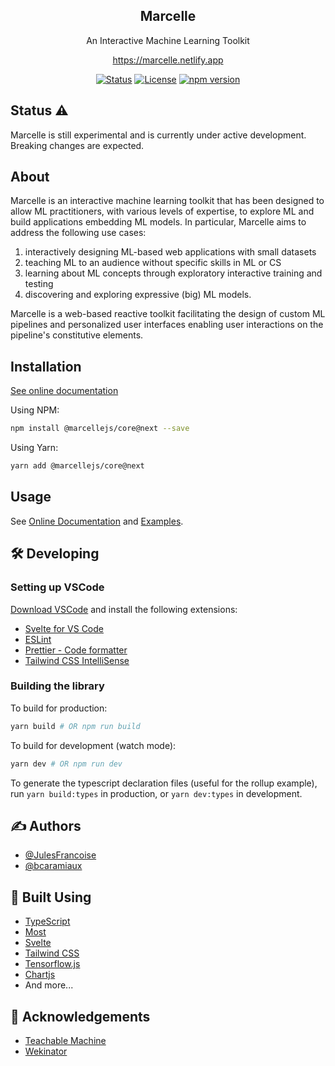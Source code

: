 <h2 align="center">Marcelle</h2>

<p align="center">An Interactive Machine Learning Toolkit</p>
<p align="center"><a href="https://marcelle.netlify.app" target="_blank">https://marcelle.netlify.app</a></p>
<div align="center">

[![Status](https://img.shields.io/badge/status-active-success.svg)]()
[![License](https://img.shields.io/badge/license-MIT-blue.svg)](/LICENSE)
[![npm version](https://img.shields.io/npm/v/@marcellejs/core/next)]()

</div>

## Status ⚠️

Marcelle is still experimental and is currently under active development. Breaking changes are expected.

## About

Marcelle is an interactive machine learning toolkit that has been designed to allow ML practitioners, with various levels of expertise, to explore ML and build applications embedding ML models. In particular, Marcelle aims to address the following use cases:

1. interactively designing ML-based web applications with small datasets
2. teaching ML to an audience without specific skills in ML or CS
3. learning about ML concepts through exploratory interactive training and testing
4. discovering and exploring expressive (big) ML models.

Marcelle is a web-based reactive toolkit facilitating the design of custom ML pipelines and personalized user interfaces enabling user interactions on the pipeline's constitutive elements.

## Installation

[See online documentation](https://marcelle.netlify.app/installation.html)

Using NPM:

```bash
npm install @marcellejs/core@next --save
```

Using Yarn:

```bash
yarn add @marcellejs/core@next
```

## Usage

See [Online Documentation](https://marcelle.netlify.app) and [Examples](https://glitch.com/@marcelle.crew/marcelle-examples).

## 🛠 Developing

### Setting up VSCode

[Download VSCode](https://code.visualstudio.com/) and install the following extensions:

- [Svelte for VS Code](https://marketplace.visualstudio.com/items?itemName=svelte.svelte-vscode)
- [ESLint](https://marketplace.visualstudio.com/items?itemName=dbaeumer.vscode-eslint)
- [Prettier - Code formatter](https://marketplace.visualstudio.com/items?itemName=esbenp.prettier-vscode)
- [Tailwind CSS IntelliSense](https://marketplace.visualstudio.com/items?itemName=bradlc.vscode-tailwindcss)

### Building the library

To build for production:

```bash
yarn build # OR npm run build
```

To build for development (watch mode):

```bash
yarn dev # OR npm run dev
```

To generate the typescript declaration files (useful for the rollup example), run `yarn build:types` in production, or `yarn dev:types` in development.

## ✍️ Authors

- [@JulesFrancoise](https://github.com/JulesFrancoise/)
- [@bcaramiaux](https://github.com/bcaramiaux/)

## 🔨 Built Using

- [TypeScript](https://www.typescriptlang.org/)
- [Most](https://github.com/mostjs/core)
- [Svelte](https://svelte.dev/)
- [Tailwind CSS](https://tailwindcss.com/)
- [Tensorflow.js](https://js.tensorflow.org/)
- [Chartjs](https://www.chartjs.org/)
- And more...

## 🎉 Acknowledgements

- [Teachable Machine](https://teachablemachine.withgoogle.com/)
- [Wekinator](http://www.wekinator.org/)
